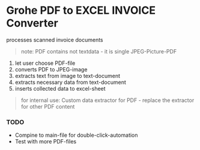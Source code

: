 # Grohe PDF to EXCEL INVOICE Converter

processes scanned invoice documents

> note: PDF contains not textdata - it is single JPEG-Picture-PDF

1. let user choose PDF-file
2. converts PDF to JPEG-image
3. extracts text from image to text-document
4. extracts necessary data from text-document
5. inserts collected data to excel-sheet

> for internal use:
> Custom data extractor for PDF - replace the extractor for other PDF content


### TODO
- Compine to main-file for double-click-automation
- Test with more PDF-files
